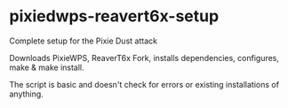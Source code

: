 # pixiedwps-reavert6x-setup
Complete setup for the Pixie Dust attack

Downloads PixieWPS, ReaverT6x Fork, installs dependencies, configures, make & make install.

The script is basic and doesn't check for errors or existing installations of anything.
